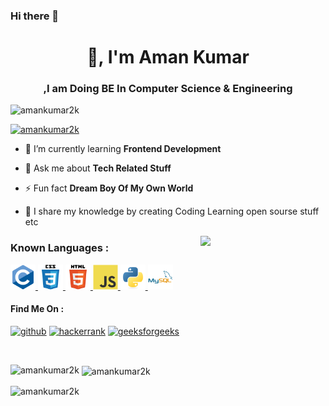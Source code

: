 ### Hi there 👋
<h1 align="center"> 👋, I'm Aman Kumar</h1>
<h3 align="center">,I am Doing BE In Computer Science & Engineering  </h3>

<p align="left"> <img src="https://komarev.com/ghpvc/?username=amankumar2k&label=Profile%20views&color=0e75b6&style=flat" alt="amankumar2k" /> </p>

<p align="left"> <a href="https://github.com/ryo-ma/github-profile-trophy"><img src="https://github-profile-trophy.vercel.app/?username=amankumar2k" alt="amankumar2k" /></a> </p>

- 🌱 I’m currently learning **Frontend Development**

- 💬 Ask me about **Tech Related Stuff**

- ⚡ Fun fact **Dream Boy Of My Own World**

-  💬 I share my knowledge by creating Coding Learning open sourse stuff etc
 
<img align='right' src="https://media.giphy.com/media/VTtANKl0beDFQRLDTh/giphy.gif" width="200">

<h3 align="left">Known Languages :</h3>
<p align="left"> <a href="https://www.cprogramming.com/" target="_blank"> <img src="https://raw.githubusercontent.com/devicons/devicon/master/icons/c/c-original.svg" alt="c" width="40" height="40"/> </a> <a href="https://www.w3schools.com/css/" target="_blank"> <img src="https://raw.githubusercontent.com/devicons/devicon/master/icons/css3/css3-original-wordmark.svg" alt="css3" width="40" height="40"/> </a> <a href="https://www.w3.org/html/" target="_blank"> <img src="https://raw.githubusercontent.com/devicons/devicon/master/icons/html5/html5-original-wordmark.svg" alt="html5" width="40" height="40"/> </a><a href="https://developer.mozilla.org/en-US/docs/Web/JavaScript" target="_blank"> <img src="https://raw.githubusercontent.com/devicons/devicon/master/icons/javascript/javascript-original.svg" alt="javascript" width="40" height="40"/> </a> <a href="https://www.python.org" target="_blank"> <img src="https://raw.githubusercontent.com/devicons/devicon/master/icons/python/python-original.svg" alt="python" width="40" height="40"/> </a>
<a href="https://www.mysql.com/" target="_blank" rel="noreferrer"> <img src="https://raw.githubusercontent.com/devicons/devicon/master/icons/mysql/mysql-original-wordmark.svg" alt="mysql" width="40" height="40"/> </a>  
</p>


<h4 align="left">Find Me On :</h4>



[<img src='https://cdn.jsdelivr.net/npm/simple-icons@3.0.1/icons/github.svg' alt='github' height='40'>](https://github.com/amankumar2k)  [<img src='https://cdn.jsdelivr.net/npm/simple-icons@3.0.1/icons/hackerrank.svg' alt='hackerrank' height='40'>](https://www.hackerrank.com/amankumard2001)  [<img src='https://cdn.jsdelivr.net/npm/simple-icons@3.0.1/icons/geeksforgeeks.svg' alt='geeksforgeeks' height='40'>](https://auth.geeksforgeeks.org/user/amankumard2001/practice/)  

</a> 



<p><img align="left" src="https://github-readme-stats.vercel.app/api/top-langs?username=amankumar2k&show_icons=true&locale=en&layout=compact" alt="amankumar2k" /></p>

<p>&nbsp;<img align="center" src="https://github-readme-stats.vercel.app/api?username=amankumar2k&show_icons=true&locale=en" alt="amankumar2k" /></p>

<p><img align="center" src="https://github-readme-streak-stats.herokuapp.com/?user=amankumar2k&" alt="amankumar2k" /></p>



